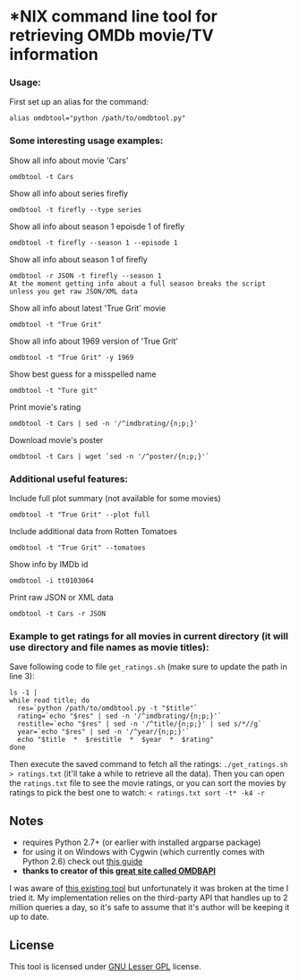 *NIX command line tool for retrieving OMDb movie/TV information
============================================================

### Usage:

First set up an alias for the command:

    alias omdbtool="python /path/to/omdbtool.py"

### Some interesting usage examples:

Show all info about movie 'Cars'

    omdbtool -t Cars

Show all info about series firefly

    omdbtool -t firefly --type series

Show all info about season 1 epoisde 1 of firefly

    omdbtool -t firefly --season 1 --episode 1

Show all info about season 1 of firefly

    omdbtool -r JSON -t firefly --season 1 
    At the moment getting info about a full season breaks the script unless you get raw JSON/XML data

Show all info about latest 'True Grit' movie

    omdbtool -t "True Grit"
    
Show all info about 1969 version of 'True Grit'

    omdbtool -t "True Grit" -y 1969
    
Show best guess for a misspelled name

    omdbtool -t "Ture git"
    
Print movie's rating

    omdbtool -t Cars | sed -n '/^imdbrating/{n;p;}'
    
Download movie's poster

    omdbtool -t Cars | wget `sed -n '/^poster/{n;p;}'`

    
### Additional useful features:

Include full plot summary (not available for some movies)

    omdbtool -t "True Grit" --plot full
    
Include additional data from Rotten Tomatoes

    omdbtool -t "True Grit" --tomatoes

Show info by IMDb id

    omdbtool -i tt0103064
    
Print raw JSON or XML data

    omdbtool -t Cars -r JSON
    

### Example to get ratings for all movies in current directory (it will use directory and file names as movie titles):

Save following code to file `get_ratings.sh` (make sure to update the path in line 3):

    ls -1 | 
    while read title; do
      res=`python /path/to/omdbtool.py -t "$title"`
      rating=`echo "$res" | sed -n '/^imdbrating/{n;p;}'`
      restitle=`echo "$res" | sed -n '/^title/{n;p;}' | sed s/*//g`
      year=`echo "$res" | sed -n '/^year/{n;p;}'`
      echo "$title  *  $restitle  *  $year  *  $rating"
    done

Then execute the saved command to fetch all the ratings: `./get_ratings.sh > ratings.txt`
(it'll take a while to retrieve all the data). Then you can open the `ratings.txt` file to see the movie ratings, or you can sort the movies by ratings to pick the best one to watch: `< ratings.txt sort -t* -k4 -r`
    
    
## Notes ##

 - requires Python 2.7+ (or earlier with installed argparse package)
 - for using it on Windows with Cygwin (which currently comes with Python 2.6) check out [this guide][cyg27]
 - **thanks to creator of this [great site called OMDBAPI][omdbapi]**
 
I was aware of [this existing tool][fetcher] but unfortunately it was broken at the time I tried it. My implementation relies on the third-party API that handles up to 2 million queries a day, so it's safe to assume that it's author will be keeping it up to date. 



## License ##

This tool is licensed under [GNU Lesser GPL][lgpl] license.


[omdbapi]: http://www.omdbapi.com
[cyg27]: http://www.tux.org/~mayer/cygwin/python/index.html
[fetcher]: http://www.mutexes.org/imdb-movie-fetcher/
[lgpl]: http://www.gnu.org/licenses/lgpl.html
